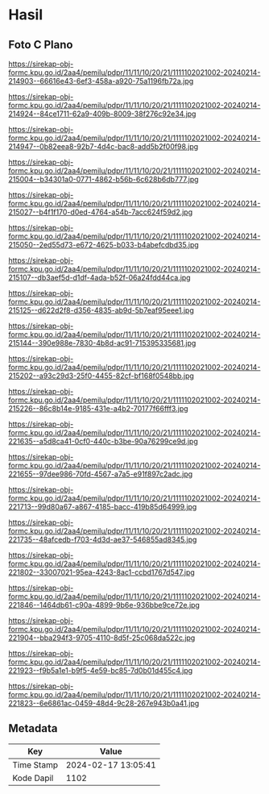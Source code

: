 # Hasil

## Foto C Plano

https://sirekap-obj-formc.kpu.go.id/2aa4/pemilu/pdpr/11/11/10/20/21/1111102021002-20240214-214903--66616e43-6ef3-458a-a920-75a1196fb72a.jpg

https://sirekap-obj-formc.kpu.go.id/2aa4/pemilu/pdpr/11/11/10/20/21/1111102021002-20240214-214924--84ce1711-62a9-409b-8009-38f276c92e34.jpg

https://sirekap-obj-formc.kpu.go.id/2aa4/pemilu/pdpr/11/11/10/20/21/1111102021002-20240214-214947--0b82eea8-92b7-4d4c-bac8-add5b2f00f98.jpg

https://sirekap-obj-formc.kpu.go.id/2aa4/pemilu/pdpr/11/11/10/20/21/1111102021002-20240214-215004--b34301a0-0771-4862-b56b-6c628b6db777.jpg

https://sirekap-obj-formc.kpu.go.id/2aa4/pemilu/pdpr/11/11/10/20/21/1111102021002-20240214-215027--b4f1f170-d0ed-4764-a54b-7acc624f59d2.jpg

https://sirekap-obj-formc.kpu.go.id/2aa4/pemilu/pdpr/11/11/10/20/21/1111102021002-20240214-215050--2ed55d73-e672-4625-b033-b4abefcdbd35.jpg

https://sirekap-obj-formc.kpu.go.id/2aa4/pemilu/pdpr/11/11/10/20/21/1111102021002-20240214-215107--db3aef5d-d1df-4ada-b52f-06a24fdd44ca.jpg

https://sirekap-obj-formc.kpu.go.id/2aa4/pemilu/pdpr/11/11/10/20/21/1111102021002-20240214-215125--d622d2f8-d356-4835-ab9d-5b7eaf95eee1.jpg

https://sirekap-obj-formc.kpu.go.id/2aa4/pemilu/pdpr/11/11/10/20/21/1111102021002-20240214-215144--390e988e-7830-4b8d-ac91-715395335681.jpg

https://sirekap-obj-formc.kpu.go.id/2aa4/pemilu/pdpr/11/11/10/20/21/1111102021002-20240214-215202--a93c29d3-25f0-4455-82cf-bf168f0548bb.jpg

https://sirekap-obj-formc.kpu.go.id/2aa4/pemilu/pdpr/11/11/10/20/21/1111102021002-20240214-215226--86c8b14e-9185-431e-a4b2-70177f66fff3.jpg

https://sirekap-obj-formc.kpu.go.id/2aa4/pemilu/pdpr/11/11/10/20/21/1111102021002-20240214-221635--a5d8ca41-0cf0-440c-b3be-90a76299ce9d.jpg

https://sirekap-obj-formc.kpu.go.id/2aa4/pemilu/pdpr/11/11/10/20/21/1111102021002-20240214-221655--97dee986-70fd-4567-a7a5-e91f897c2adc.jpg

https://sirekap-obj-formc.kpu.go.id/2aa4/pemilu/pdpr/11/11/10/20/21/1111102021002-20240214-221713--99d80a67-a867-4185-bacc-419b85d64999.jpg

https://sirekap-obj-formc.kpu.go.id/2aa4/pemilu/pdpr/11/11/10/20/21/1111102021002-20240214-221735--48afcedb-f703-4d3d-ae37-546855ad8345.jpg

https://sirekap-obj-formc.kpu.go.id/2aa4/pemilu/pdpr/11/11/10/20/21/1111102021002-20240214-221802--33007021-95ea-4243-8ac1-ccbd1767d547.jpg

https://sirekap-obj-formc.kpu.go.id/2aa4/pemilu/pdpr/11/11/10/20/21/1111102021002-20240214-221846--1464db61-c90a-4899-9b6e-936bbe9ce72e.jpg

https://sirekap-obj-formc.kpu.go.id/2aa4/pemilu/pdpr/11/11/10/20/21/1111102021002-20240214-221904--bba294f3-9705-4110-8d5f-25c068da522c.jpg

https://sirekap-obj-formc.kpu.go.id/2aa4/pemilu/pdpr/11/11/10/20/21/1111102021002-20240214-221923--f9b5a1e1-b9f5-4e59-bc85-7d0b01d455c4.jpg

https://sirekap-obj-formc.kpu.go.id/2aa4/pemilu/pdpr/11/11/10/20/21/1111102021002-20240214-221823--6e6861ac-0459-48d4-9c28-267e943b0a41.jpg


## Metadata

| Key        | Value               |
| ---------- | ------------------- |
| Time Stamp | 2024-02-17 13:05:41 |
| Kode Dapil | 1102                |



